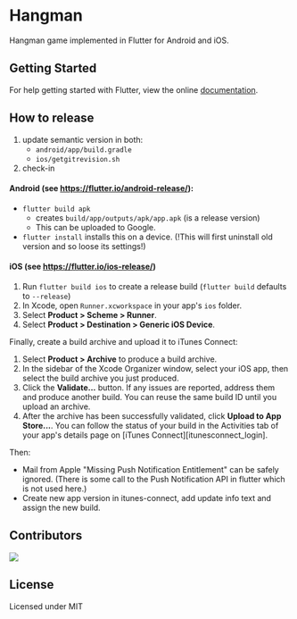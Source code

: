 # Hangman

Hangman game implemented in Flutter for Android and iOS.

## Getting Started

For help getting started with Flutter, view the online
[documentation](https://flutter.io/).

## How to release

1. update semantic version in both:
   - `android/app/build.gradle`
   - `ios/getgitrevision.sh`
2. check-in

#### **Android** (see https://flutter.io/android-release/):

- `flutter build apk`
  - creates `build/app/outputs/apk/app.apk` (is a release version)
  - This can be uploaded to Google.
- `flutter install` installs this on a device.
  (!This will first uninstall old version and so loose its settings!)

#### **iOS** (see https://flutter.io/ios-release/)

1. Run `flutter build ios` to create a release build (`flutter build` defaults to `--release`)
1. In Xcode, open `Runner.xcworkspace` in your app's `ios` folder.
1. Select **Product > Scheme > Runner**.
1. Select **Product > Destination > Generic iOS Device**.

Finally, create a build archive and upload it to iTunes Connect:

1. Select **Product > Archive** to produce a build archive.
1. In the sidebar of the Xcode Organizer window, select your iOS app, then
   select the build archive you just produced.
1. Click the **Validate...** button. If any issues are reported, address them
   and produce another build. You can reuse the same build ID until you upload
   an archive.
1. After the archive has been successfully validated, click **Upload to App
   Store...**. You can follow the status of your build in the Activities
   tab of your app's details page on [iTunes Connect][itunesconnect_login].

Then:

- Mail from Apple "Missing Push Notification Entitlement" can be safely ignored.
  (There is some call to the Push Notification API in flutter which is not used here.)
- Create new app version in itunes-connect, add update info text and assign the new build.

## Contributors

<a href="https://github.com/Mohammadreza99A">
  <img src="https://github.com/mohammadreza99a.png?size=50">
</a>

## License

Licensed under MIT

